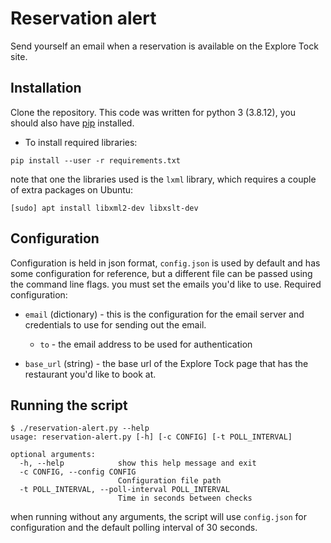 Reservation alert
==================

Send yourself an email when a reservation is available on the Explore Tock site.

## Installation
Clone the repository. This code was written for python 3 (3.8.12), you should also have [pip](https://pip.pypa.io/en/stable/) installed.

- To install required libraries:

`pip install --user -r requirements.txt`

note that one the libraries used is the `lxml` library, which requires a couple of extra packages on Ubuntu:

`[sudo] apt install libxml2-dev libxslt-dev`

## Configuration
Configuration is held in json format, `config.json` is used by default and has some configuration for reference, but a different file can be passed using the command line flags. you must set the emails you'd like to use. Required configuration:

- `email` (dictionary) - this is the configuration for the email server and credentials to use for sending out the email.
    - `to` - the email address to be used for authentication

- `base_url` (string) - the base url of the Explore Tock page that has the restaurant you'd like to book at.



## Running the script

```
$ ./reservation-alert.py --help
usage: reservation-alert.py [-h] [-c CONFIG] [-t POLL_INTERVAL]

optional arguments:
  -h, --help            show this help message and exit
  -c CONFIG, --config CONFIG
                        Configuration file path
  -t POLL_INTERVAL, --poll-interval POLL_INTERVAL
                        Time in seconds between checks
```

when running without any arguments, the script will use `config.json` for configuration and the default polling interval of 30 seconds.

